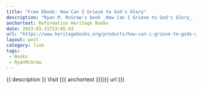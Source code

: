 ```yaml
---
title: "Free Ebook: How Can I Grieve to God's Glory"
description: "Ryan M. McGraw's book _How Can I Grieve to God's Glory_ from the _Cultivating Biblical Godliness_ series available for free in both epub and mobi formats."
anchortext: Reformation Heritage Books
date: 2023-03-31T13:05:43
url: "https://www.heritagebooks.org/products/how-can-i-grieve-to-gods-glory-cultivating-biblical-godliness-mcgraw-ebook.html"
layout: post
category: link
tags:
 - Books
 - RyanMcGraw
---
```


{{ description }} Visit [{{ anchortext }}]({{ url }})

